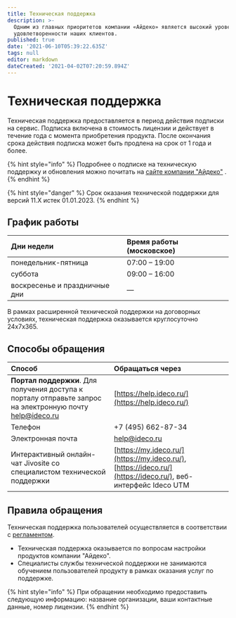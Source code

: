 ```yaml
---
title: Техническая поддержка
description: >-
  Одним из главных приоритетов компании «Айдеко» является высокий уровень
  удовлетворенности наших клиентов.
published: true
date: '2021-06-10T05:39:22.635Z'
tags: null
editor: markdown
dateCreated: '2021-04-02T07:20:59.894Z'
---
```


# Техническая поддержка

Техническая поддержка предоставляется в период действия подписки на сервис. Подписка включена в стоимость лицензии и действует в течение года с момента приобретения продукта. После окончания срока действия подписка может быть продлена на срок от 1 года и более.

{% hint style="info" %}
Подробнее о подписке на техническую поддержку и обновления можно почитать на [сайте компании "Айдеко"](https://ideco.ru/buy/ics#subscribe) .
{% endhint %}

{% hint style="danger" %}
Срок оказания технической поддержки для версий 11.Х истек 01.01.2023.
{% endhint %}

## График работы

| Дни недели | Время работы \(московское\) |
| :--- | :--- |
| понедельник-пятница | 07:00 – 19:00 |
| суббота | 09:00 – 16:00 |
| воскресенье и праздничные дни | — |

В рамках расширенной технической поддержки на договорных условиях, техническая поддержка оказывается круглосуточно 24x7x365.

## Способы обращения

| Способ | Обращаться через |
| :--- | :--- |
| **Портал поддержки**. Для получения доступа к порталу отправьте запрос на электронную почту  help@ideco.ru | [https://help.ideco.ru/](https://help.ideco.ru/) |
| Телефон | +7 \(495\) 662-87-34 |
| Электронная почта | help@ideco.ru |
| Интерактивный онлайн-чат Jivosite со специалистом технической поддержки  | [https://my.ideco.ru/](https://my.ideco.ru/), [https://ideco.ru/](https://ideco.ru/), веб-интерфейс Ideco UTM |

## Правила обращения

Техническая поддержка пользователей осуществляется в соответствии с [регламентом](https://ideco.ru/support/reglament).

* Техническая поддержка оказывается по вопросам настройки продуктов компании "Айдеко".
* Специалисты службы технической поддержки не занимаются обучением пользователей продукту в рамках оказания услуг по поддержке.

{% hint style="info" %}
При обращении необходимо предоставить следующую информацию: название организации, ваши контактные данные, номер лицензии.
{% endhint %}
